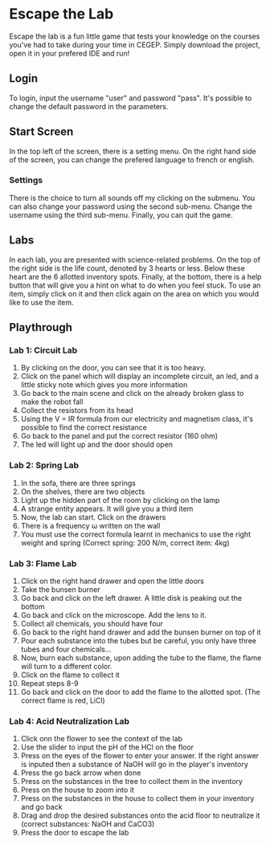 # Escape the Lab
Escape the lab is a fun little game that tests your knowledge on the courses you've had to take during your time in CEGEP. Simply download the project, open it in your prefered IDE and run!

## Login
To login, input the username "user" and password "pass". It's possible to change the default password in the parameters.

## Start Screen
In the top left of the screen, there is a setting menu. On the right hand side of the screen, you can change the prefered language to french or english.

### Settings
There is the choice to turn all sounds off my clicking on the submenu. You can also change your password using the second sub-menu. Change the username using the third sub-menu. Finally, you can quit the game.

## Labs
In each lab, you are presented with science-related problems. On the top of the right side is the life count, denoted by 3 hearts or less. Below these heart are the 6 allotted inventory spots. Finally, at the bottom, there is a help button that will give you a hint on what to do when you feel stuck.
To use an item, simply click on it and then click again on the area on which you would like to use the item.

## Playthrough
### Lab 1: Circuit Lab
1. By clicking on the door, you can see that it is too heavy.
2. Click on the panel which will display an incomplete circuit, an led, and a little sticky note which gives you more information
3. Go back to the main scene and click on the already broken glass to make the robot fall
4. Collect the resistors from its head
5. Using the V = IR formula from our electricity and magnetism class, it's possible to find the correct resistance
6. Go back to the panel and put the correct resistor (160 ohm)
7. The led will light up and the door should open

### Lab 2: Spring Lab
1. In the sofa, there are three springs
2. On the shelves, there are two objects
3. Light up the hidden part of the room by clicking on the lamp
4. A strange entity appears. It will give you a third item
5. Now, the lab can start. Click on the drawers
6. There is a frequency ω written on the wall
7. You must use the correct formula learnt in mechanics to use the right weight and spring (Correct spring: 200 N/m, correct item: 4kg)

### Lab 3: Flame Lab
1. Click on the right hand drawer and open the little doors
2. Take the bunsen burner
3. Go back and click on the left drawer. A little disk is peaking out the bottom
4. Go back and click on the microscope. Add the lens to it.
5. Collect all chemicals, you should have four
6. Go back to the right hand drawer and add the bunsen burner on top of it
7. Pour each substance into the tubes but be careful, you only have three tubes and four chemicals...
8. Now, burn each substance, upon adding the tube to the flame, the flame will turn to a different color.
9. Click on the flame to collect it
10. Repeat steps 8-9
11. Go back and click on the door to add the flame to the allotted spot. (The correct flame is red, LiCl)

### Lab 4: Acid Neutralization Lab
1. Click onn the flower to see the context of the lab
2. Use the slider to input the pH of the HCl on the floor
3. Press on the eyes of the flower to enter your answer. If the right answer is inputed then a substance of NaOH will go in the player's inventory
4. Press the go back arrow when done
5. Press on the substances in the tree to collect them in the inventory
6. Press on the house to zoom into it
7. Press on the substances in the house to collect them in your inventory and go back
8. Drag and drop the desired substances onto the acid floor to neutralize it (correct substances: NaOH and CaCO3)
9. Press the door to escape the lab
    


